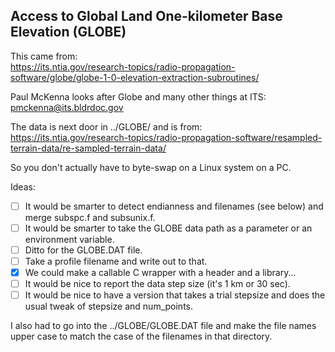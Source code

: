 Access to Global Land One-kilometer Base Elevation (GLOBE)
----------------------------------------------------------

This came from:  
https://its.ntia.gov/research-topics/radio-propagation-software/globe/globe-1-0-elevation-extraction-subroutines/

Paul McKenna looks after Globe and many other things at ITS:  
pmckenna@its.bldrdoc.gov

The data is next door in ../GLOBE/
and is from:  
https://its.ntia.gov/research-topics/radio-propagation-software/resampled-terrain-data/re-sampled-terrain-data/

So you don't actually have to byte-swap on a Linux system on a PC.  

Ideas:  
- [ ] It would be smarter to detect endianness and filenames (see below) and merge subspc.f and subsunix.f.  
- [ ] It would be smarter to take the GLOBE data path as a parameter or an environment variable.  
- [ ] Ditto for the GLOBE.DAT file.  
- [ ] Take a profile filename and write out to that.  
- [x] We could make a callable C wrapper with a header and a library...  
- [ ] It would be nice to report the data step size (it's 1 km or 30 sec).  
- [ ] It would be nice to have a version that takes a trial stepsize and does the usual tweak of stepsize and num_points.  

I also had to go into the ../GLOBE/GLOBE.DAT file and make the file names upper case
to match the case of the filenames in that directory.
